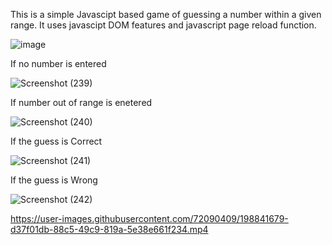 This is a simple Javascipt based game of guessing a number within a given range. It uses javascipt DOM features and javascript page reload function.

![image](https://user-images.githubusercontent.com/72090409/198841215-52f403c9-c6c2-4bd7-a8c9-07cc578a6d96.png)

If no number is entered

![Screenshot (239)](https://user-images.githubusercontent.com/72090409/198841441-8f9cbf46-7c39-4e75-9813-1b4614acecb3.png)


If number out of range is enetered

![Screenshot (240)](https://user-images.githubusercontent.com/72090409/198841456-1e7ef82f-ca08-4df0-9e5e-870ef227a7c4.png)


If the guess is Correct

![Screenshot (241)](https://user-images.githubusercontent.com/72090409/198841468-789eca90-90a3-46d2-bce3-40540481beb6.png)

If the guess is Wrong

![Screenshot (242)](https://user-images.githubusercontent.com/72090409/198841478-9efbce45-5844-4b36-9b18-d38009b0bd34.png)




https://user-images.githubusercontent.com/72090409/198841679-d37f01db-88c5-49c9-819a-5e38e661f234.mp4

